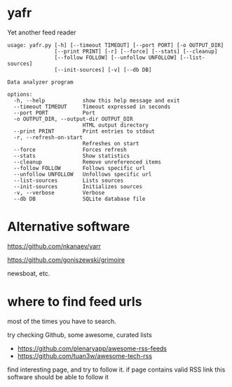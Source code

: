 # yafr
Yet another feed reader

```
usage: yafr.py [-h] [--timeout TIMEOUT] [--port PORT] [-o OUTPUT_DIR]
               [--print PRINT] [-r] [--force] [--stats] [--cleanup]
               [--follow FOLLOW] [--unfollow UNFOLLOW] [--list-sources]
               [--init-sources] [-v] [--db DB]

Data analyzer program

options:
  -h, --help            show this help message and exit
  --timeout TIMEOUT     Timeout expressed in seconds
  --port PORT           Port
  -o OUTPUT_DIR, --output-dir OUTPUT_DIR
                        HTML output directory
  --print PRINT         Print entries to stdout
  -r, --refresh-on-start
                        Refreshes on start
  --force               Forces refresh
  --stats               Show statistics
  --cleanup             Remove unreferenced items
  --follow FOLLOW       Follows specific url
  --unfollow UNFOLLOW   Unfollows specific url
  --list-sources        Lists sources
  --init-sources        Initializes sources
  -v, --verbose         Verbose
  --db DB               SQLite database file
```
# Alternative software

https://github.com/nkanaev/yarr

https://github.com/goniszewski/grimoire

newsboat, etc.

# where to find feed urls

most of the times you have to search.

try checking Github, some awesome, curated lists 

 - https://github.com/plenaryapp/awesome-rss-feeds
 - https://github.com/tuan3w/awesome-tech-rss

find interesting page, and try to follow it. if page contains valid RSS link this software should be able to follow it
